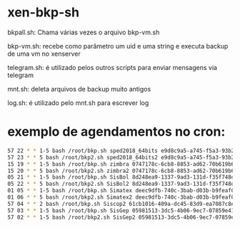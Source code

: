 # xen-bkp-sh

bkpall.sh: Chama várias vezes o arquivo bkp-vm.sh

bkp-vm.sh: recebe como parâmetro um uid e uma string e executa backup de uma vm no xenserver

telegram.sh: é utilizado pelos outros scripts para enviar mensagens via telegram

mnt.sh: deleta arquivos de backup muito antigos

log.sh: é utilizado pelo mnt.sh para escrever log

# exemplo de agendamentos no cron:

```bash
57 22 * * 1-5 bash /root/bkp.sh sped2018_64bits e9d8c9a5-a745-f5a3-93b2-8534daefc19d
57 23 * * 5 bash /root/bkp2.sh sped2018_64bits2 e9d8c9a5-a745-f5a3-93b2-8534daefc19d
15 19 * * 1-5 bash /root/bkp.sh zimbra 0747178c-6cb8-8853-ad62-70b619b671e5
15 20 * * 5 bash /root/bkp2.sh zimbra2 0747178c-6cb8-8853-ad62-70b619b671e5
05 21 * * 1-5 bash /root/bkp.sh SisBol 8d248ea9-1337-9ad3-131d-f35f748d92b4
05 22 * * 5 bash /root/bkp2.sh SisBol2 8d248ea9-1337-9ad3-131d-f35f748d92b4
01 05 * * 1-5 bash /root/bkp.sh Simatex deec9dfb-740c-3bab-d03b-b9feaf066264
01 06 * * 5 bash /root/bkp2.sh Simatex2 deec9dfb-740c-3bab-d03b-b9feaf066264
57 04 * * 2 bash /root/bkp.sh Siscop2 61cb1016-409a-dc45-83d9-ea7087c8e440
57 03 * * 1-5 bash /root/bkp.sh SisGep 05981513-3dc5-4b06-9ec7-07859e410152
57 02 * * 1-5 bash /root/bkp2.sh SisGep2 05981513-3dc5-4b06-9ec7-07859e410152
```
